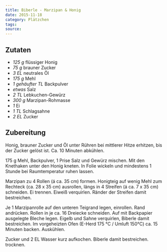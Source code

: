 ```yaml
---
title: Biberle - Marzipan & Honig
date: 2015-11-18
category: Plätzchen
tags: 
source: 
---
```


## Zutaten
- *125 g* flüssiger Honig
- *75 g* brauner Zucker
- *3 EL*  neutrales Öl
- *175 g*  Mehl
- *1 gehäufter TL* Backpulver
- *etwas* Salz
- *2 TL* Lebkuchen-Gewürz
- *300 g* Marzipan-Rohmasse
- *1* Ei
- *1 TL* Schlagsahne
- *2 EL* Zucker

## Zubereitung
Honig, brauner Zucker und Öl unter Rühren bei mittlerer Hitze erhitzen, bis der Zucker gelöst ist. Ca. 10 Minuten abkühlen. 

175 g Mehl, Backpulver, 1 Prise Salz und Gewürz mischen. Mit den Knethaken unter den Honig kneten. In Folie wickeln und mindestens 1 Stunde bei Raumtemperatur ruhen lassen. 

Marzipan zu 4 Rollen (á ca. 35 cm) formen. Honigteig auf wenig Mehl zum Rechteck (ca. 28 x 35 cm) ausrollen, längs in 4 Streifen (á ca. 7 x 35 cm) schneiden. Ei trennen. Eiweiß verquirlen. Ränder der Streifen damit bestreichen. 

Je 1 Marzipanrolle auf den unteren Teigrand legen, einrollen. Rand andrücken. Rollen in je ca. 16 Dreiecke schneiden. Auf mit Backpapier ausgelegte Bleche legen. Eigelb und Sahne verquirlen, Biberle damit bestreichen. Im vorgeheizten Ofen (E-Herd 175 °C / Umluft 150°C) ca. 15 Minuten backen. Auskühlen. 

Zucker und 2 EL Wasser kurz aufkochen. Biberle damit bestreichen. trocknen.